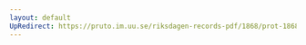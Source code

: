 ```yaml
---
layout: default
UpRedirect: https://pruto.im.uu.se/riksdagen-records-pdf/1868/prot-1868--ak--116/prot-1868--ak--116_004.pdf
---
```

